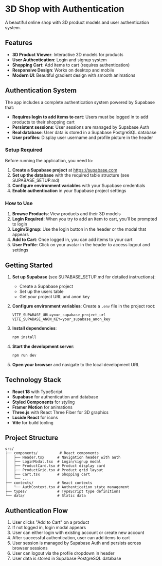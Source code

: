 # 3D Shop with Authentication

A beautiful online shop with 3D product models and user authentication system.

## Features

- **3D Product Viewer**: Interactive 3D models for products
- **User Authentication**: Login and signup system
- **Shopping Cart**: Add items to cart (requires authentication)
- **Responsive Design**: Works on desktop and mobile
- **Modern UI**: Beautiful gradient design with smooth animations

## Authentication System

The app includes a complete authentication system powered by Supabase that:

- **Requires login to add items to cart**: Users must be logged in to add products to their shopping cart
- **Persistent sessions**: User sessions are managed by Supabase Auth
- **Real database**: User data is stored in a Supabase PostgreSQL database
- **User profiles**: Display user username and profile picture in the header

### Setup Required

Before running the application, you need to:

1. **Create a Supabase project** at https://supabase.com
2. **Set up the database** with the required table structure (see SUPABASE_SETUP.md)
3. **Configure environment variables** with your Supabase credentials
4. **Enable authentication** in your Supabase project settings

### How to Use

1. **Browse Products**: View products and their 3D models
2. **Login Required**: When you try to add an item to cart, you'll be prompted to login
3. **Login/Signup**: Use the login button in the header or the modal that appears
4. **Add to Cart**: Once logged in, you can add items to your cart
5. **User Profile**: Click on your avatar in the header to access logout and settings

## Getting Started

1. **Set up Supabase** (see SUPABASE_SETUP.md for detailed instructions):
   - Create a Supabase project
   - Set up the users table
   - Get your project URL and anon key

2. **Configure environment variables**:
   Create a `.env` file in the project root:
   ```
   VITE_SUPABASE_URL=your_supabase_project_url
   VITE_SUPABASE_ANON_KEY=your_supabase_anon_key
   ```

3. **Install dependencies**:
   ```bash
   npm install
   ```

4. **Start the development server**:
   ```bash
   npm run dev
   ```

5. **Open your browser** and navigate to the local development URL

## Technology Stack

- **React 18** with TypeScript
- **Supabase** for authentication and database
- **Styled Components** for styling
- **Framer Motion** for animations
- **Three.js** with React Three Fiber for 3D graphics
- **Lucide React** for icons
- **Vite** for build tooling

## Project Structure

```
src/
├── components/          # React components
│   ├── Header.tsx      # Navigation header with auth
│   ├── LoginModal.tsx  # Login/signup modal
│   ├── ProductCard.tsx # Product display card
│   ├── ProductGrid.tsx # Product grid layout
│   ├── Cart.tsx        # Shopping cart
│   └── ...
├── contexts/           # React contexts
│   └── AuthContext.tsx # Authentication state management
├── types/              # TypeScript type definitions
└── data/               # Static data
```

## Authentication Flow

1. User clicks "Add to Cart" on a product
2. If not logged in, login modal appears
3. User can either login with existing account or create new account
4. After successful authentication, user can add items to cart
5. User session is managed by Supabase Auth and persists across browser sessions
6. User can logout via the profile dropdown in header
7. User data is stored in Supabase PostgreSQL database 